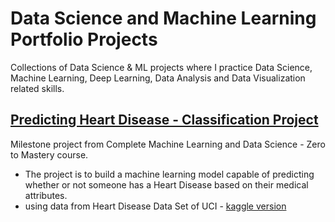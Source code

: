 # Data Science and Machine Learning Portfolio Projects
Collections of Data Science & ML projects where I practice Data Science, Machine Learning, Deep Learning, Data Analysis and Data Visualization related skills.


## [Predicting Heart Disease - Classification Project](https://github.com/Jimmy90s/Data-Science-and-Machine-Learning-Portfolio-Projects/tree/main/Predicting%20Heart%20Disease%20-%20Classification%20Project)
Milestone project from Complete Machine Learning and Data Science - Zero to Mastery course.

  * The project is to build a machine learning model capable of predicting whether or not someone has a Heart Disease based on their medical attributes.
  * using data from Heart Disease Data Set of UCI - [kaggle version](https://www.kaggle.com/competitions/heart-disease-uci/data)
